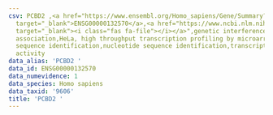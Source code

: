 ```yaml
---
csv: PCBD2 ,<a href="https://www.ensembl.org/Homo_sapiens/Gene/Summary?db=core;g=ENSG00000132570"
  target="_blank">ENSG00000132570</a>,<a href="https://www.ncbi.nlm.nih.gov/pubmed/28369544"
  target="_blank"><i class="fas fa-file"></i></a>",genetic interference,functional
  association,HeLa, high throughput transcription profiling by microarray,nucleotide
  sequence identification,nucleotide sequence identification,transcriptional regulation,up-regulates
  activity
data_alias: 'PCBD2 '
data_id: ENSG00000132570
data_numevidence: 1
data_species: Homo sapiens
data_taxid: '9606'
title: 'PCBD2 '
---
```

